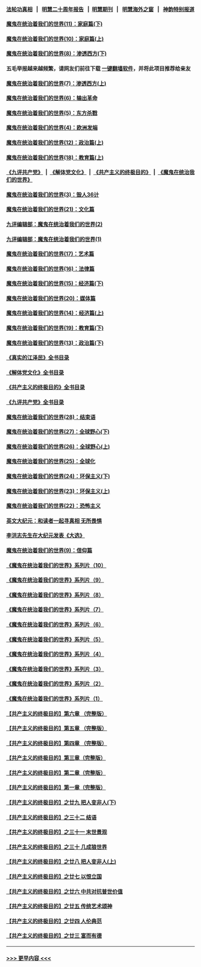 #### [法轮功真相](https://github.com/gfw-breaker/truth/blob/master/README.md?t=0) &nbsp;&nbsp;|&nbsp;&nbsp; [明慧二十周年报告](https://github.com/gfw-breaker/mh-reports/blob/master/README.md?t=0) &nbsp;&nbsp;|&nbsp;&nbsp;[明慧期刊](https://github.com/gfw-breaker/mh-qikan) &nbsp;&nbsp;|&nbsp;&nbsp; [明慧海外之窗](https://github.com/gfw-breaker/mh-news/blob/master/README.md?t=0) &nbsp;&nbsp;|&nbsp;&nbsp; [神韵特别报道](https://github.com/gfw-breaker/mh-news/blob/master/shenyun.md?t=0)
#### [魔鬼在统治着我们的世界(11)：家庭篇(下)](../pages/nsc422/n10440961.md?t=12072001) 
#### [魔鬼在统治着我们的世界(10)：家庭篇(上)](../pages/nsc422/n10435448.md?t=12072001) 
#### [魔鬼在统治着我们的世界(8)：渗透西方(下)](../pages/nsc422/n10429603.md?t=12072001) 
#### 五毛举报越来越频繁，请网友们前往下载 [一键翻墙软件](https://github.com/gfw-breaker/ssr-accounts)，并将此项目推荐给亲友
#### [魔鬼在统治着我们的世界(7)：渗透西方(上)](../pages/nsc422/n10426013.md?t=12072001) 
#### [魔鬼在统治着我们的世界(6)：输出革命](../pages/nsc422/n10421536.md?t=12072001) 
#### [魔鬼在统治着我们的世界(5)：东方杀戮](../pages/nsc422/n10417707.md?t=12072001) 
#### [魔鬼在统治着我们的世界(4)：欧洲发端](../pages/nsc422/n10414890.md?t=12072001) 
#### [魔鬼在统治着我们的世界(12)：政治篇(上)](../pages/nsc422/n10444576.md?t=12072001) 
#### [魔鬼在统治着我们的世界(18)：教育篇(上)](../pages/nsc422/n10526970.md?t=12072001) 
#### [《九评共产党》](https://github.com/begood0513/9ping.md/blob/master/README.md) &nbsp;|&nbsp; [《解体党文化》](../../../../jtdwh.md/blob/master/README.md)  &nbsp;|&nbsp; [《共产主义的终极目的》](../../../../gczydzjmd.md/blob/master/README.md) &nbsp;|&nbsp; [《魔鬼在统治我们的世界》](../../../../mgztzwmdsj.md/blob/master/README.md) 
#### [魔鬼在统治着我们的世界(3)：毁人36计](../pages/nsc422/n10411583.md?t=12072001) 
#### [魔鬼在统治着我们的世界(21)：文化篇](../pages/nsc422/n10597706.md?t=12072001) 
#### [九评编辑部：魔鬼在统治着我们的世界(2)](../pages/nsc422/n10410036.md?t=12072001) 
#### [九评编辑部：魔鬼在统治着我们的世界(1)](../pages/nsc422/n10406825.md?t=12072001) 
#### [魔鬼在统治着我们的世界(17)：艺术篇](../pages/nsc422/n10499093.md?t=12072001) 
#### [魔鬼在统治着我们的世界(16)：法律篇](../pages/nsc422/n10485969.md?t=12072001) 
#### [魔鬼在统治着我们的世界(15)：经济篇(下)](../pages/nsc422/n10469975.md?t=12072001) 
#### [魔鬼在统治着我们的世界(20)：媒体篇](../pages/nsc422/n10586579.md?t=12072001) 
#### [魔鬼在统治着我们的世界(14)：经济篇(上)](../pages/nsc422/n10457370.md?t=12072001) 
#### [魔鬼在统治着我们的世界(19)：教育篇(下)](../pages/nsc422/n10564808.md?t=12072001) 
#### [魔鬼在统治着我们的世界(13)：政治篇(下)](../pages/nsc422/n10448270.md?t=12072001) 
#### [《真实的江泽民》全书目录](../pages/nsc422/n13721399.md?t=12072001) 
#### [《解体党文化》全书目录](../pages/nsc422/n13721157.md?t=12072001) 
#### [《共产主义的终极目的》全书目录](../pages/nsc422/n13721048.md?t=12072001) 
#### [《九评共产党》全书目录](../pages/nsc422/n13708085.md?t=12072001) 
#### [魔鬼在统治着我们的世界(28)：结束语](../pages/nsc422/n10936246.md?t=12072001) 
#### [魔鬼在统治着我们的世界(27)：全球野心(下)](../pages/nsc422/n10928319.md?t=12072001) 
#### [魔鬼在统治着我们的世界(26)：全球野心(上)](../pages/nsc422/n10900318.md?t=12072001) 
#### [魔鬼在统治着我们的世界(25)：全球化](../pages/nsc422/n10788205.md?t=12072001) 
#### [魔鬼在统治着我们的世界(24)：环保主义(下)](../pages/nsc422/n10695307.md?t=12072001) 
#### [魔鬼在统治着我们的世界(23)：环保主义(上)](../pages/nsc422/n10688613.md?t=12072001) 
#### [魔鬼在统治着我们的世界(22)：恐怖主义](../pages/nsc422/n10614727.md?t=12072001) 
#### [英文大纪元：和读者一起寻真相 无所畏惧](../pages/nsc422/n12542027.md?t=12072001) 
#### [李洪志先生在大纪元发表《大选》](../pages/nsc422/n12534746.md?t=12072001) 
#### [魔鬼在统治着我们的世界(9)：信仰篇](../pages/nsc422/n10432159.md?t=12072001) 
#### [《魔鬼在统治着我们的世界》系列片（10）](../pages/nsc422/n12292670.md?t=12072001) 
#### [《魔鬼在统治着我们的世界》系列片（9）](../pages/nsc422/n12290859.md?t=12072001) 
#### [《魔鬼在统治着我们的世界》系列片（8）](../pages/nsc422/n12287445.md?t=12072001) 
#### [《魔鬼在统治着我们的世界》系列片（7）](../pages/nsc422/n12283425.md?t=12072001) 
#### [《魔鬼在统治着我们的世界》系列片（6）](../pages/nsc422/n12282314.md?t=12072001) 
#### [《魔鬼在统治着我们的世界》系列片（5）](../pages/nsc422/n12281419.md?t=12072001) 
#### [《魔鬼在统治着我们的世界》系列片（4）](../pages/nsc422/n12274024.md?t=12072001) 
#### [《魔鬼在统治着我们的世界》系列片（3）](../pages/nsc422/n12271322.md?t=12072001) 
#### [《魔鬼在统治着我们的世界》系列片（2）](../pages/nsc422/n12269049.md?t=12072001) 
#### [《魔鬼在统治着我们的世界》系列片（1）](../pages/nsc422/n12267575.md?t=12072001) 
#### [【共产主义的终极目的】第六章 （完整版）](../pages/nsc422/n11428913.md?t=12072001) 
#### [【共产主义的终极目的】第五章 （完整版）](../pages/nsc422/n11428912.md?t=12072001) 
#### [【共产主义的终极目的】第四章 （完整版）](../pages/nsc422/n11428907.md?t=12072001) 
#### [【共产主义的终极目的】第三章（完整版）](../pages/nsc422/n11428848.md?t=12072001) 
#### [【共产主义的终极目的】第二章（完整版）](../pages/nsc422/n11428831.md?t=12072001) 
#### [【共产主义的终极目的】第一章（完整版）](../pages/nsc422/n11417651.md?t=12072001) 
#### [【共产主义的终极目的】之廿九 把人变非人(下)](../pages/nsc422/n11344140.md?t=12072001) 
#### [【共产主义的终极目的】之三十二 结语](../pages/nsc422/n11360535.md?t=12072001) 
#### [【共产主义的终极目的】之三十一 末世景观](../pages/nsc422/n11351129.md?t=12072001) 
#### [【共产主义的终极目的】之三十 几成狼世界](../pages/nsc422/n11348280.md?t=12072001) 
#### [【共产主义的终极目的】之廿八 把人变非人(上)](../pages/nsc422/n11340492.md?t=12072001) 
#### [【共产主义的终极目的】之廿七 以恨立国](../pages/nsc422/n11336944.md?t=12072001) 
#### [【共产主义的终极目的】之廿六 中共对抗普世价值](../pages/nsc422/n11324785.md?t=12072001) 
#### [【共产主义的终极目的】之廿五 传统艺术颂神](../pages/nsc422/n11296396.md?t=12072001) 
#### [【共产主义的终极目的】之廿四 人伦典范](../pages/nsc422/n11296397.md?t=12072001) 
#### [【共产主义的终极目的】之廿三 富而有德](../pages/nsc422/n11283598.md?t=12072001) 

----
#### [ >>> 更早内容 <<< ](../indexes/nsc422-earlier.md)
